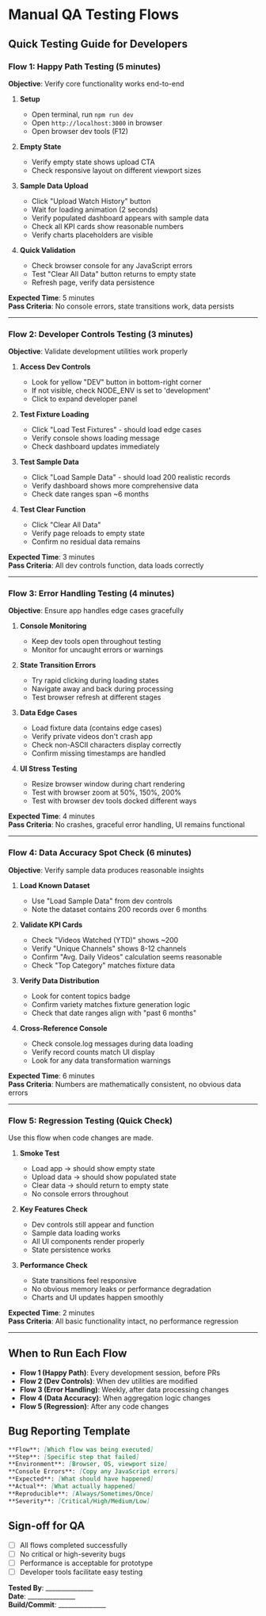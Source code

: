 # Manual QA Testing Flows

## Quick Testing Guide for Developers

### Flow 1: Happy Path Testing (5 minutes)

**Objective**: Verify core functionality works end-to-end

1. **Setup**
   - Open terminal, run `npm run dev`
   - Open `http://localhost:3000` in browser
   - Open browser dev tools (F12)

2. **Empty State**
   - Verify empty state shows upload CTA
   - Check responsive layout on different viewport sizes

3. **Sample Data Upload**
   - Click "Upload Watch History" button
   - Wait for loading animation (2 seconds)
   - Verify populated dashboard appears with sample data
   - Check all KPI cards show reasonable numbers
   - Verify charts placeholders are visible

4. **Quick Validation**
   - Check browser console for any JavaScript errors
   - Test "Clear All Data" button returns to empty state
   - Refresh page, verify data persistence

**Expected Time**: 5 minutes  
**Pass Criteria**: No console errors, state transitions work, data persists

---

### Flow 2: Developer Controls Testing (3 minutes)

**Objective**: Validate development utilities work properly

1. **Access Dev Controls**
   - Look for yellow "DEV" button in bottom-right corner
   - If not visible, check NODE_ENV is set to 'development'
   - Click to expand developer panel

2. **Test Fixture Loading**
   - Click "Load Test Fixtures" - should load edge cases
   - Verify console shows loading message
   - Check dashboard updates immediately

3. **Test Sample Data**
   - Click "Load Sample Data" - should load 200 realistic records
   - Verify dashboard shows more comprehensive data
   - Check date ranges span ~6 months

4. **Test Clear Function**
   - Click "Clear All Data"
   - Verify page reloads to empty state
   - Confirm no residual data remains

**Expected Time**: 3 minutes  
**Pass Criteria**: All dev controls function, data loads correctly

---

### Flow 3: Error Handling Testing (4 minutes)

**Objective**: Ensure app handles edge cases gracefully

1. **Console Monitoring**
   - Keep dev tools open throughout testing
   - Monitor for uncaught errors or warnings

2. **State Transition Errors**
   - Try rapid clicking during loading states
   - Navigate away and back during processing
   - Test browser refresh at different stages

3. **Data Edge Cases**
   - Load fixture data (contains edge cases)
   - Verify private videos don't crash app
   - Check non-ASCII characters display correctly
   - Confirm missing timestamps are handled

4. **UI Stress Testing**
   - Resize browser window during chart rendering
   - Test with browser zoom at 50%, 150%, 200%
   - Test with browser dev tools docked different ways

**Expected Time**: 4 minutes  
**Pass Criteria**: No crashes, graceful error handling, UI remains functional

---

### Flow 4: Data Accuracy Spot Check (6 minutes)

**Objective**: Verify sample data produces reasonable insights

1. **Load Known Dataset**
   - Use "Load Sample Data" from dev controls
   - Note the dataset contains 200 records over 6 months

2. **Validate KPI Cards**
   - Check "Videos Watched (YTD)" shows ~200
   - Verify "Unique Channels" shows 8-12 channels
   - Confirm "Avg. Daily Videos" calculation seems reasonable
   - Check "Top Category" matches fixture data

3. **Verify Data Distribution**
   - Look for content topics badge
   - Confirm variety matches fixture generation logic
   - Check that date ranges align with "past 6 months"

4. **Cross-Reference Console**
   - Check console.log messages during data loading
   - Verify record counts match UI display
   - Look for any data transformation warnings

**Expected Time**: 6 minutes  
**Pass Criteria**: Numbers are mathematically consistent, no obvious data errors

---

### Flow 5: Regression Testing (Quick Check)

Use this flow when code changes are made.

1. **Smoke Test**
   - Load app → should show empty state
   - Upload data → should show populated state
   - Clear data → should return to empty state
   - No console errors throughout

2. **Key Features Check**
   - Dev controls still appear and function
   - Sample data loading works
   - All UI components render properly
   - State persistence works

3. **Performance Check**
   - State transitions feel responsive
   - No obvious memory leaks or performance degradation
   - Charts and UI updates happen smoothly

**Expected Time**: 2 minutes  
**Pass Criteria**: All basic functionality intact, no performance regression

---

## When to Run Each Flow

- **Flow 1 (Happy Path)**: Every development session, before PRs
- **Flow 2 (Dev Controls)**: When dev utilities are modified
- **Flow 3 (Error Handling)**: Weekly, after data processing changes
- **Flow 4 (Data Accuracy)**: When aggregation logic changes
- **Flow 5 (Regression)**: After any code changes

## Bug Reporting Template

```md
**Flow**: [Which flow was being executed]
**Step**: [Specific step that failed]
**Environment**: [Browser, OS, viewport size]
**Console Errors**: [Copy any JavaScript errors]
**Expected**: [What should have happened]
**Actual**: [What actually happened]
**Reproducible**: [Always/Sometimes/Once]
**Severity**: [Critical/High/Medium/Low]
```

## Sign-off for QA

- [ ] All flows completed successfully
- [ ] No critical or high-severity bugs
- [ ] Performance is acceptable for prototype
- [ ] Developer tools facilitate easy testing

**Tested By**: _______________  
**Date**: _______________  
**Build/Commit**: _______________
